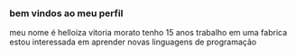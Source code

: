### bem vindos ao meu perfil

meu nome é helloiza vitoria morato
tenho 15 anos
trabalho em uma fabrica 
estou interessada em aprender novas linguagens de programação
